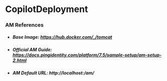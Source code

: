 # CopilotDeployment

### AM References
* ##### Base Image: https://hub.docker.com/_/tomcat
* ##### Official AM Guide: https://docs.pingidentity.com/platform/7.5/sample-setup/am-setup-2.html
* ##### AM Default URL: http://localhost:<exposed port>/am/



